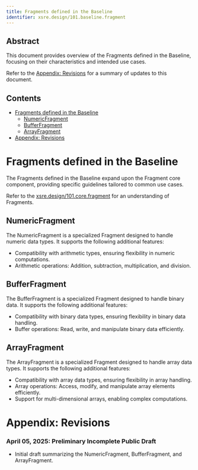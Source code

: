 ```yaml
---
title: Fragments defined in the Baseline
identifier: xsre.design/101.baseline.fragment
---
```


## Abstract
This document provides overview of the Fragments defined in the Baseline, focusing on their characteristics and intended use cases.

Refer to the [Appendix: Revisions](#appendix-revisions) for a summary of updates to this document.

## Contents
- [Fragments defined in the Baseline](#fragments-defined-in-the-baseline)
    - [NumericFragment](#numericfragment)
    - [BufferFragment](#bufferfragment)
    - [ArrayFragment](#arrayfragment)
- [Appendix: Revisions](#appendix-revisions)

# Fragments defined in the Baseline
The Fragments defined in the Baseline expand upon the Fragment core component, providing specific guidelines tailored to common use cases.

Refer to the [xsre.design/101.core.fragment](../core/fragment.md) for an understanding of Fragments.

## NumericFragment
The NumericFragment is a specialized Fragment designed to handle numeric data types. It supports the following additional features:

- Compatibility with arithmetic types, ensuring flexibility in numeric computations.
- Arithmetic operations: Addition, subtraction, multiplication, and division.

## BufferFragment
The BufferFragment is a specialized Fragment designed to handle binary data. It supports the following additional features:

- Compatibility with binary data types, ensuring flexibility in binary data handling.
- Buffer operations: Read, write, and manipulate binary data efficiently.

## ArrayFragment
The ArrayFragment is a specialized Fragment designed to handle array data types. It supports the following additional features:

- Compatibility with array data types, ensuring flexibility in array handling.
- Array operations: Access, modify, and manipulate array elements efficiently.
- Support for multi-dimensional arrays, enabling complex computations.

# Appendix: Revisions

### April 05, 2025: Preliminary Incomplete Public Draft
- Initial draft summarizing the NumericFragment, BufferFragment, and ArrayFragment.
